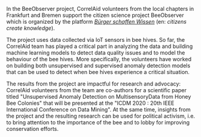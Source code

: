 In the BeeObserver project, CorrelAid volunteers from the local chapters in Frankfurt and Bremen support the citizen science project BeeObserver which is organized by the platform *[Bürger schaffen Wissen](https://www.buergerschaffenwissen.de/en)* (en: *citizens create knowledge*). 

The project uses data collected via IoT sensors in bee hives. So far, the CorrelAid team has played a critical part in analyzing the data and building machine learning models to detect data quality issues and to model the behaviour of the bee hives. More specifically, the volunteers have worked on building both unsupervised and supervised anomaly detection models that can be used to detect when bee hives experience a critical situation. 

The results from the project are impactful for research and advocacy: 
CorrelAid volunteers from the team are co-authors for a scientific paper titled "Unsupervised Anomaly Detection on MultisensoryData from Honey Bee Colonies" that will be presented at the "ICDM 2020 : 20th IEEE International Conference on Data Mining". At the same time, insights from the project and the resulting research can be used for political activism, i.e. to bring attention to the importance of the bee and to lobby for improving conservation efforts.
